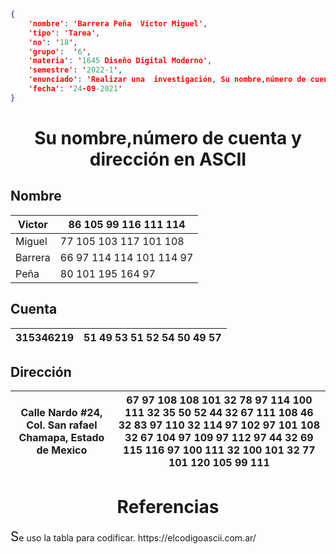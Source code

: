 ```json
{
    'nombre': 'Barrera Peña  Víctor Miguel',
    'tipo': 'Tarea',
    'no': '18',
    'grupo':  '6',
    'materia': '1645 Diseño Digital Moderno',
    'semestre': '2022-1',
    'enunciado': 'Realizar una  investigación, Su nombre,número de cuenta y dirección ASCII ',
    'fecha': '24-09-2021'
}
```

<style>
    body{
  text-align: justify;
}
    h1{
        font-weight: bold;
        text-align:center;
    }
    p::first-letter{
  font-size: 1.3rem;
}
 a{
  text-decoration: none;
}
</style>


# Su nombre,número de cuenta y dirección en ASCII

## Nombre

| Victor  | 86 105 99 116 111 114    |
| ------- | ------------------------ |
| Miguel  | 77 105 103 117 101 108   |
| Barrera | 66 97 114 114 101 114 97 |
| Peña    | 80 101 195 164 97        |

## Cuenta

| 315346219 | 51 49 53 51 52 54 50 49 57 |
| --------- | -------------------------- |

## Dirección

| Calle Nardo #24, Col. San rafael Chamapa, Estado de Mexico | 67 97 108 108 101 32 78 97 114 100 111 32 35 50 52 44 32 67 111 108 46 32 83 97 110 32 114 97 102 97 101 108 32 67 104 97 109 97 112 97 44 32 69 115 116 97 100 111 32 100 101 32 77 101 120 105 99 111 |
| ---------------------------------------------------------- | ------------------------------------------------------------ |

# Referencias

Se uso la tabla para codificar. https://elcodigoascii.com.ar/

